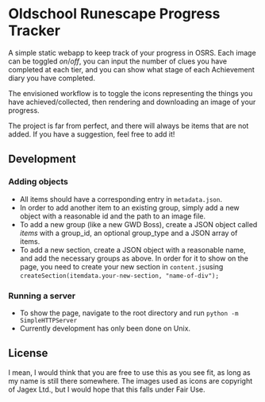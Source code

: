 # Oldschool Runescape Progress Tracker

A simple static webapp to keep track of your progress in OSRS. Each image can be toggled _on_/_off_, you can input the number of clues you have completed at each tier, and you can show what stage of each Achievement diary you have completed.

The envisioned workflow is to toggle the icons representing the things you have achieved/collected, then rendering and downloading an image of your progress.

The project is far from perfect, and there will always be items that are not added. If you have a suggestion, feel free to add it!

## Development

### Adding objects
* All items should have a corresponding entry in `metadata.json`.
* In order to add another item to an existing group, simply add a new object with a reasonable id and the path to an image file.
* To add a new group (like a new GWD Boss), create a JSON object called _items_ with a group_id, an optional group_type and a JSON array of items.
* To add a new section, create a JSON object with a reasonable name, and add the necessary groups as above. In order for it to show on the page, you need to create your new section in `content.js`using `createSection(itemdata.your-new-section, "name-of-div");`

### Running a server
* To show the page, navigate to the root directory and run `python -m SimpleHTTPServer`
* Currently development has only been done on Unix.


## License

I mean, I would think that you are free to use this as you see fit, as long as my name is still there somewhere. The images used as icons are copyright of Jagex Ltd., but I would hope that this falls under Fair Use.
